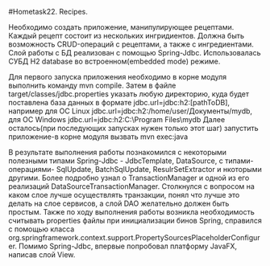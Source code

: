 #Hometask22. Recipes.

Необходимо создать приложение, манипулирующее рецептами. Каждый рецепт состоит из нескольких ингридиентов. Должна быть возможность
CRUD-операций с рецептами, а также с ингредиентами. Слой работы с БД реализован с помощью Spring-Jdbc. Использовалась СУБД H2 database
во встроенном(embedded mode) режиме.

Для первого запуска приложения необходимо в корне модуля выполнить команду mvn compile. Затем в файле target/classes/jdbc.properties
указать любую директорию, куда будет поставлена база данных в формате jdbc.url=jdbc:h2:[pathToDB], например для ОС Linux
jdbc.url=jdbc:h2:/home/user/Документы/mydb, для ОС Windows jdbc.url=jdbc:h2:C:\Program Files\mydb
Далее осталось(при последующих запусках нужен только этот шаг) запустить приложение-в корне модуля вызвать mvn exec:java



В результате выполнения работы познакомился с некоторыми полезными типами Spring-Jdbc - JdbcTemplate, DataSource, с типами-операциями-
SqlUpdate, BatchSqlUpdate, ResulrSetExtractor и нкоторыми другими. Более подробно узнал о TransactionManager и одной из его реализаций
DataSourceTransactionManager. Столкнулся с вопросом на каком слое лучше осуществлять транзакции, понял что лучше это делать
на слое сервисов, а слой DAO желательно должен быть простым. Также по ходу выполнения работы возникла необходимость считывать
properties файлы при инициализации бинов Spring, справился с помощью класса org.springframework.context.support.PropertySourcesPlaceholderConfigurer.
Помимо Spring-Jdbc, впервые попробовал платформу JavaFX, написав слой View.
